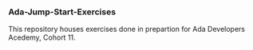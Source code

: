### Ada-Jump-Start-Exercises

This repository houses exercises done in prepartion for Ada Developers Acedemy, Cohort 11.
